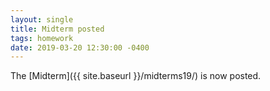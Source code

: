 ```yaml
---
layout: single
title: Midterm posted
tags: homework
date: 2019-03-20 12:30:00 -0400
---
```


The
[Midterm]({{ site.baseurl }}/midterms19/)
is now posted.
